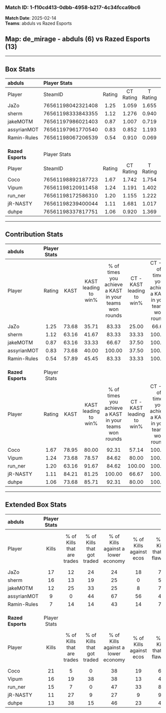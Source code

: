 ### Match ID: 1-f10cd413-0dbb-4958-b217-4c34fcca9bc6  
**Match Date**: 2025-02-14  
**Teams**: abduls vs Razed Esports  

## **Map**: de_mirage - abduls (6) vs Razed Esports (13)  
---  

## Box Stats  

| **abduls**        | Player Stats      |        |           |          |       |       |       |         |        |      |     |
| :- | :- | :-: | :-: | :-: | :-: | :-: | :-: | :-: | :-: | :-: | :-: |
| Player            | SteamID           | Rating | CT Rating | T Rating | KAST  |  ADR  | Kills | Assists | Deaths | K/D  | HS% |
| JaZo              | 76561198042321408 |  1.25  |   1.059   |  1.655   | 73.68 | 89.8  |  17   |    2    |   15   | 1.13 | 64  |
| sherm             | 76561198333843355 |  1.12  |   1.276   |  0.940   | 63.16 | 89.7  |  16   |    1    |   15   | 1.07 | 43  |
| jakeMOTM          | 76561197986021403 |  0.87  |   1.007   |  0.719   | 63.16 | 65.5  |  12   |    3    |   15   | 0.80 | 66  |
| assyrianMOT       | 76561197961770540 |  0.83  |   0.852   |  1.193   | 73.68 | 68.6  |   9   |    9    |   16   | 0.56 | 44  |
| Ramin-Rules       | 76561198067206539 |  0.54  |   0.910   |  0.069   | 57.89 | 47.5  |   7   |    2    |   15   | 0.47 | 42  |
|                   |                   |        |           |          |       |       |       |         |        |      |     |
|                   |                   |        |           |          |       |       |       |         |        |      |     |
|                   |                   |        |           |          |       |       |       |         |        |      |     |
| **Razed Esports** | Player Stats      |        |           |          |       |       |       |         |        |      |     |
| Player            | SteamID           | Rating | CT Rating | T Rating | KAST  |  ADR  | Kills | Assists | Deaths | K/D  | HS% |
| Coco              | 76561198892187723 |  1.67  |   1.742   |  1.754   | 78.95 | 107.0 |  21   |    2    |   10   | 2.10 | 52  |
| Vipum             | 76561198120911458 |  1.24  |   1.191   |  1.402   | 73.68 | 89.0  |  16   |    4    |   14   | 1.14 | 43  |
| run_ner           | 76561198172586310 |  1.20  |   1.155   |  1.222   | 63.16 | 80.0  |  15   |    3    |   10   | 1.50 | 33  |
| jR-NASTY          | 76561198239400044 |  1.11  |   1.681   |  1.017   | 84.21 | 89.8  |  11   |    8    |   14   | 0.79 | 36  |
| duhpe             | 76561198337817751 |  1.06  |   0.920   |  1.369   | 73.68 | 69.0  |  13   |    3    |   13   | 1.00 | 61  |
---  

## Contribution Stats  

| **abduls**        | Player Stats |       |                      |                                                        |                           |                                                             |                          |                                                            |
| :- | :-: | :-: | :-: | :-: | :-: | :-: | :-: | :-: |
| Player            |    Rating    | KAST  | KAST leading to win% | % of times you achieve a KAST in your teams won rounds | CT - KAST leading to win% | CT - % of times you achieve a KAST in your teams won rounds | T - KAST leading to win% | T - % of times you achieve a KAST in your teams won rounds |
| JaZo              |     1.25     | 73.68 |        35.71         |                         83.33                          |           25.00           |                            66.67                            |          50.00           |                           100.00                           |
| sherm             |     1.12     | 63.16 |        41.67         |                         83.33                          |           33.33           |                           100.00                            |          66.67           |                           66.67                            |
| jakeMOTM          |     0.87     | 63.16 |        33.33         |                         66.67                          |           37.50           |                           100.00                            |          25.00           |                           33.33                            |
| assyrianMOT       |     0.83     | 73.68 |        40.00         |                         100.00                         |           37.50           |                           100.00                            |          42.86           |                           100.00                           |
| Ramin-Rules       |     0.54     | 57.89 |        45.45         |                         83.33                          |           33.33           |                           100.00                            |          100.00          |                           66.67                            |
|                   |              |       |                      |                                                        |                           |                                                             |                          |                                                            |
|                   |              |       |                      |                                                        |                           |                                                             |                          |                                                            |
|                   |              |       |                      |                                                        |                           |                                                             |                          |                                                            |
| **Razed Esports** | Player Stats |       |                      |                                                        |                           |                                                             |                          |                                                            |
| Player            |    Rating    | KAST  | KAST leading to win% | % of times you achieve a KAST in your teams won rounds | CT - KAST leading to win% | CT - % of times you achieve a KAST in your teams won rounds | T - KAST leading to win% | T - % of times you achieve a KAST in your teams won rounds |
| Coco              |     1.67     | 78.95 |        80.00         |                         92.31                          |           57.14           |                           100.00                            |          100.00          |                           88.89                            |
| Vipum             |     1.24     | 73.68 |        78.57         |                         84.62                          |           80.00           |                           100.00                            |          77.78           |                           77.78                            |
| run_ner           |     1.20     | 63.16 |        91.67         |                         84.62                          |          100.00           |                           100.00                            |          87.50           |                           77.78                            |
| jR-NASTY          |     1.11     | 84.21 |        81.25         |                         100.00                         |           66.67           |                           100.00                            |          90.00           |                           100.00                           |
| duhpe             |     1.06     | 73.68 |        85.71         |                         92.31                          |           80.00           |                           100.00                            |          88.89           |                           88.89                            |
---  

## Extended Box Stats  

| **abduls**        | Player Stats |                            |                            |                                    |                         |                              |                                 |        |                             |                                     |                          |                               |                            |
| :- | :-: | :-: | :-: | :-: | :-: | :-: | :-: | :-: | :-: | :-: | :-: | :-: | :-: |
| Player            |    Kills     | % of Kills that are trades | % of Kills that got traded | % of Kills against a lower economy | % of Kills against ecos | % of Kills that are flawless | % of Kills that are close duels | Deaths | % of Deaths that get traded | % of Deaths against a lower economy | % of Deaths against ecos | % of Deaths that are flawless | % of Deaths that are close |
| JaZo              |      17      |             12             |             24             |                 24                 |           18            |              76              |                0                |   15   |              7              |                  7                  |            0             |              53               |             7              |
| sherm             |      16      |             13             |             19             |                 25                 |            0            |              56              |               13                |   15   |              7              |                 20                  |            7             |              60               |             0              |
| jakeMOTM          |      12      |             25             |             33             |                 25                 |            8            |              75              |                0                |   15   |              7              |                  7                  |            7             |              87               |             0              |
| assyrianMOT       |      9       |             0              |             44             |                 67                 |           56            |              44              |                0                |   16   |             25              |                 13                  |            6             |              56               |             0              |
| Ramin-Rules       |      7       |             14             |             14             |                 43                 |           14            |              71              |                0                |   15   |             13              |                 13                  |            0             |              60               |             13             |
|                   |              |                            |                            |                                    |                         |                              |                                 |        |                             |                                     |                          |                               |                            |
|                   |              |                            |                            |                                    |                         |                              |                                 |        |                             |                                     |                          |                               |                            |
|                   |              |                            |                            |                                    |                         |                              |                                 |        |                             |                                     |                          |                               |                            |
| **Razed Esports** | Player Stats |                            |                            |                                    |                         |                              |                                 |        |                             |                                     |                          |                               |                            |
| Player            |    Kills     | % of Kills that are trades | % of Kills that got traded | % of Kills against a lower economy | % of Kills against ecos | % of Kills that are flawless | % of Kills that are close duels | Deaths | % of Deaths that get traded | % of Deaths against a lower economy | % of Deaths against ecos | % of Deaths that are flawless | % of Deaths that are close |
| Coco              |      21      |             5              |             0              |                 38                 |           19            |              62              |                5                |   10   |             30              |                 40                  |            30            |              90               |             0              |
| Vipum             |      16      |             19             |             38             |                 38                 |           13            |              44              |                0                |   14   |             21              |                 36                  |            14            |              71               |             0              |
| run_ner           |      15      |             7              |             0              |                 47                 |           33            |              80              |                7                |   10   |              0              |                 20                  |            0             |              50               |             0              |
| jR-NASTY          |      11      |             27             |             9              |                 27                 |            9            |              91              |                9                |   14   |             36              |                 43                  |            14            |              43               |             7              |
| duhpe             |      13      |             38             |             15             |                 46                 |           23            |              46              |                0                |   13   |             38              |                 23                  |            8             |              77               |             8              |
